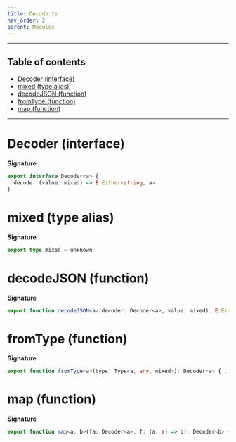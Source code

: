 ```yaml
---
title: Decode.ts
nav_order: 2
parent: Modules
---
```


---

<h2 class="text-delta">Table of contents</h2>

- [Decoder (interface)](#decoder-interface)
- [mixed (type alias)](#mixed-type-alias)
- [decodeJSON (function)](#decodejson-function)
- [fromType (function)](#fromtype-function)
- [map (function)](#map-function)

---

# Decoder (interface)

**Signature**

```ts
export interface Decoder<a> {
  decode: (value: mixed) => E.Either<string, a>
}
```

# mixed (type alias)

**Signature**

```ts
export type mixed = unknown
```

# decodeJSON (function)

**Signature**

```ts
export function decodeJSON<a>(decoder: Decoder<a>, value: mixed): E.Either<string, a> { ... }
```

# fromType (function)

**Signature**

```ts
export function fromType<a>(type: Type<a, any, mixed>): Decoder<a> { ... }
```

# map (function)

**Signature**

```ts
export function map<a, b>(fa: Decoder<a>, f: (a: a) => b): Decoder<b> { ... }
```
